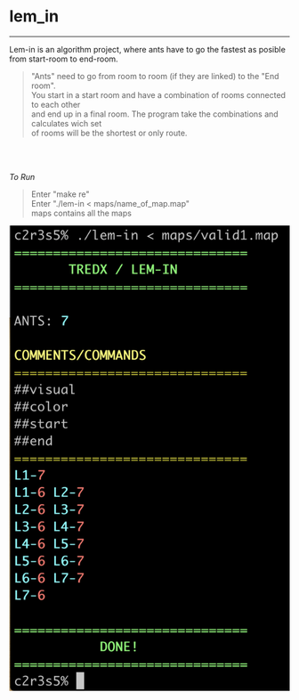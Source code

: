 # **lem_in**
---------------------
Lem-in is an algorithm project, where ants have to go the fastest as posible from start-room to end-room.

>"Ants" need to go from room to room (if they are linked) to the "End room". <br>
>You start in a start room and have a combination of rooms connected to each other <br>
>and end up in a final room. The program take the combinations and calculates wich set <br>
>of rooms will be the shortest or only route.

<br><br>

*To Run*
>Enter "make re" <br>
>Enter "./lem-in < maps/name_of_map.map" <br>
>maps contains all the maps <br>

![lem-in](https://github.com/tpitout/lem_in/blob/master/LEM-IN.png)
